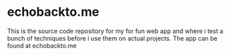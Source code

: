 # echobackto.me
This is the source code repository for my for fun web app and where i test a bunch of techniques before i use them on actual projects. The app can be found at echobackto.me
